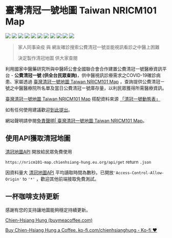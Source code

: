 # 臺灣清冠一號地圖 Taiwan NRICM101 Map

![](https://img.shields.io/github/license/chienhsiang-hung/NRICM101-map)
![](https://img.shields.io/github/languages/count/chienhsiang-hung/NRICM101-map)
![](https://img.shields.io/github/languages/top/chienhsiang-hung/NRICM101-map)
![](https://img.shields.io/website?url=https%3A%2F%2Fchienhsiang-hung.github.io%2FNRICM101-map%2F)
![](https://img.shields.io/github/deployments/chienhsiang-hung/NRICM101-map/github-pages)
![](https://img.shields.io/github/deployments/chienhsiang-hung/NRICM101-map/Production)
![](https://img.shields.io/github/languages/code-size/chienhsiang-hung/NRICM101-map)
![](https://img.shields.io/github/repo-size/chienhsiang-hung/NRICM101-map)
![](https://img.shields.io/github/v/release/chienhsiang-hung/NRICM101-map?include_prereleases)
![](https://img.shields.io/github/discussions/chienhsiang-hung/NRICM101-map)
![](https://img.shields.io/github/checks-status/chienhsiang-hung/NRICM101-map/main)

> 家人同事染疫 與 網友確診搜索公費清冠一號並能視訊看診之中醫上困難
>
> 決定製作清冠地圖 供大家查閱

利用國家中醫藥研究所與中醫師公會全國聯合會合作建置公費清冠一號醫療資訊平台 - **公費清冠一號 (供全台民眾查詢)**，供中醫視訊診療需求之COVID-19確診病患、家屬透過 [臺灣清冠一號地圖 Taiwan NRICM101 Map](https://chienhsiang-hung.github.io/NRICM101-map/) ，查詢提供公費清冠ㄧ號之中醫醫療院所名單及當日公費清冠ㄧ號庫存量，以利民眾獲得所需醫療資訊。

[臺灣清冠一號地圖 Taiwan NRICM101 Map](https://chienhsiang-hung.github.io/NRICM101-map/) 搭配資料來源 [「清冠一號動態表」](https://docs.google.com/spreadsheets/d/e/2PACX-1vQjf_HNeEZKM-XJX-q5v4cfNrB3kcv4gOT8kFbV9rurfoX_H5Qv9112Pv0PgYNFSzbReyNlQkLrJib3/pubhtml)

如有任何使用建議歡迎[到此提出](https://github.com/chienhsiang-hung/NRICM101-map/issues)。

網站聲明請參閱[免責聲明| 臺灣清冠一號地圖 Taiwan NRICM101 Map](https://chienhsiang-hung.github.io/NRICM101-map/immunity.html)。


## 使用API獲取清冠地圖
[清冠地圖API](https://nricm101-map.chienhsiang-hung.eu.org/api/get) 開放給民眾免費使用

`https://nricm101-map.chienhsiang-hung.eu.org/api/get` return `.json`

因資料量大 [清冠地圖API](https://nricm101-map.chienhsiang-hung.eu.org/api/get) 平均讀取時間為數秒。已開放`'Access-Control-Allow-Origin'` to `'*'` ，歡迎其他前端接取免費測試。


## 一杯咖啡支持更新
感謝有您的支持讓地圖能夠穩定持續更新。

[Chien-Hsiang Hung (buymeacoffee.com)](https://www.buymeacoffee.com/abcdefg2981)

[Buy Chien-Hsiang Hung a Coffee. ko-fi.com/chienhsianghung - Ko-fi ❤️](https://ko-fi.com/chienhsianghung)